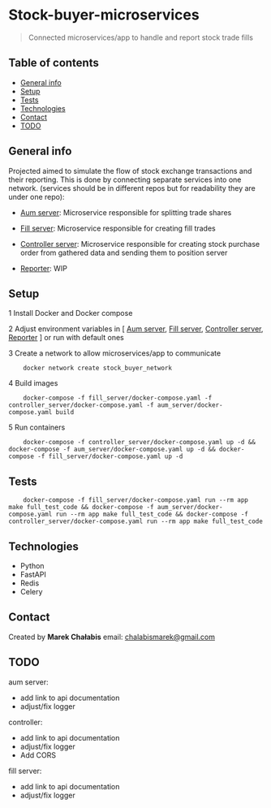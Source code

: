 # Stock-buyer-microservices

> Connected microservices/app to handle and report stock trade fills

## Table of contents

- [General info](#general-info)
- [Setup](#setup)
- [Tests](#tests)
- [Technologies](#technologies)
- [Contact](#contact)
- [TODO](#todo)

## General info

Projected aimed to simulate the flow of stock exchange transactions and their reporting.
This is done by connecting separate services into one network.
(services should be in different repos but for readability they are under one repo):

- [Aum server](aum_server): Microservice responsible for splitting trade shares

- [Fill server](fill_server): Microservice responsible for creating fill trades

- [Controller server](controller_server): Microservice responsible for creating stock 
purchase order from gathered data and sending them to position server

- [Reporter](reporter): WIP

## Setup

1 Install Docker and Docker compose

2 Adjust environment variables in [
    [Aum server](aum_server/config/environment_variables/.env),
    [Fill server](fill_server/config/environment_variables/.env),
    [Controller server](controller_server/config/environment_variables/.env),
    [Reporter](reporter/config/environment_variables/.env)
] or run with default ones

3 Create a network to allow microservices/app to communicate

```
    docker network create stock_buyer_network
```

4 Build images
```
    docker-compose -f fill_server/docker-compose.yaml -f controller_server/docker-compose.yaml -f aum_server/docker-compose.yaml build
```

5 Run containers
```
    docker-compose -f controller_server/docker-compose.yaml up -d && docker-compose -f aum_server/docker-compose.yaml up -d && docker-compose -f fill_server/docker-compose.yaml up -d
```

## Tests
```
    docker-compose -f fill_server/docker-compose.yaml run --rm app make full_test_code && docker-compose -f aum_server/docker-compose.yaml run --rm app make full_test_code && docker-compose -f controller_server/docker-compose.yaml run --rm app make full_test_code
```

## Technologies

- Python 
- FastAPI 
- Redis
- Celery

## Contact

Created by <b>Marek Chałabis</b> email: chalabismarek@gmail.com

## TODO
aum server:
- add link to api documentation
- adjust/fix logger

controller:
- add link to api documentation
- adjust/fix logger
- Add CORS

fill server:
- add link to api documentation
- adjust/fix logger